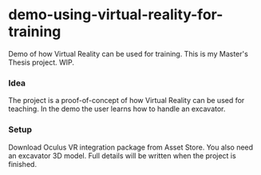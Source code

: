 # demo-using-virtual-reality-for-training
Demo of how Virtual Reality can be used for training. This is my Master's Thesis project. WIP.

### Idea
The project is a proof-of-concept of how Virtual Reality can be used for teaching. In the demo the user learns how to handle an excavator.

### Setup
Download Oculus VR integration package from Asset Store. You also need an excavator 3D model. Full details will be written when the project is finished.
